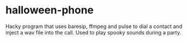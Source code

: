 # halloween-phone
Hacky program that uses baresip, ffmpeg and pulse to dial a contact and inject a wav file into the call. Used to play spooky sounds during a party.
